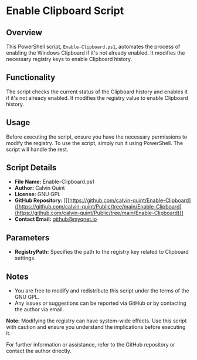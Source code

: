 # Enable Clipboard Script

## Overview
This PowerShell script, `Enable-Clipboard.ps1`, automates the process of enabling the Windows Clipboard if it's not already enabled. It modifies the necessary registry keys to enable Clipboard history.

## Functionality
The script checks the current status of the Clipboard history and enables it if it's not already enabled. It modifies the registry value to enable Clipboard history.

## Usage
Before executing the script, ensure you have the necessary permissions to modify the registry. To use the script, simply run it using PowerShell. The script will handle the rest.

## Script Details
- **File Name:** Enable-Clipboard.ps1
- **Author:** Calvin Quint
- **License:** GNU GPL
- **GitHub Repository:** [[[https://github.com/calvin-quint/Enable-Clipboard]([https://github.com/calvin-quint/Public/tree/main/Enable-Clipboard](https://github.com/calvin-quint/Public/tree/main/Enable-Clipboard))]
- **Contact Email:** github@myqnet.io

## Parameters
- **RegistryPath:** Specifies the path to the registry key related to Clipboard settings.

## Notes
- You are free to modify and redistribute this script under the terms of the GNU GPL.
- Any issues or suggestions can be reported via GitHub or by contacting the author via email.

**Note:** Modifying the registry can have system-wide effects. Use this script with caution and ensure you understand the implications before executing it.

For further information or assistance, refer to the GitHub repository or contact the author directly.

